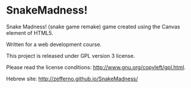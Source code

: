 SnakeMadness!
=============

Snake Madness! (snake game remake) game created using the Canvas element of HTML5.

Written for a web development course.

This project is released under GPL version 3 license. 

Please read the license conditions: http://www.gnu.org/copyleft/gpl.html.

Hebrew site: http://zefferno.github.io/SnakeMadness/

